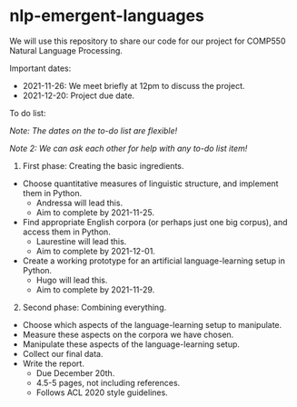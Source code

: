 # nlp-emergent-languages

We will use this repository to share our code for our project for COMP550 Natural Language Processing.

Important dates:

* 2021-11-26: We meet briefly at 12pm to discuss the project.
* 2021-12-20: Project due date.

To do list:

*Note: The dates on the to-do list are flexible!*

*Note 2: We can ask each other for help with any to-do list item!*
1. First phase: Creating the basic ingredients.
  * Choose quantitative measures of linguistic structure, and implement them in Python.
    * Andressa will lead this.
    * Aim to complete by 2021-11-25.
  * Find appropriate English corpora (or perhaps just one big corpus), and access them in Python.
    * Laurestine will lead this.
    * Aim to complete by 2021-12-01.
  * Create a working prototype for an artificial language-learning setup in Python.
    * Hugo will lead this.
    * Aim to complete by 2021-11-29.
2. Second phase: Combining everything.
  * Choose which aspects of the language-learning setup to manipulate.
  * Measure these aspects on the corpora we have chosen.
  * Manipulate these aspects of the language-learning setup.
  * Collect our final data.
  * Write the report.
    * Due December 20th.
    * 4.5-5 pages, not including references.
    * Follows ACL 2020 style guidelines.
